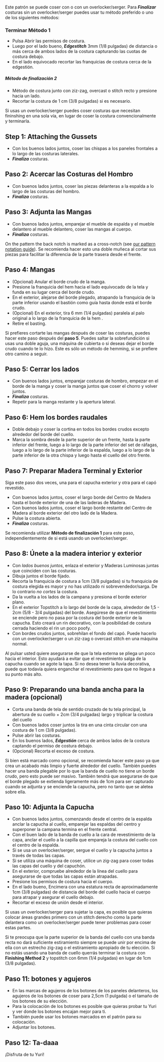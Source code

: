 <Note>

Este patrón se puede coser con o con un overlocker/serger. Para ***Finalizar*** costuras sin un overlocker/serger puedes usar tu método preferido o uno de los siguientes métodos:

### Terminar Método 1

*   Pulsa Abrir las permisos de costura.
*   Luego por el lado bueno, ***Edgestitch*** 3mm (1/8 pulgadas) de distancia o más cerca de ambos lados de la costura capturando las cuotas de costura debajo.
*   En el lado equivocado recortar las franquicias de costura cerca de la edgestión.

##### Método de finalización 2

*   Método de costura junto con ziz-zag, overcast o stitch recto y presione hacia un lado.
*   Recortar la costura de 1 cm (3/8 pulgadas) si es necesario.

</Note>

<Tip>

Si usas un overlocker/serger puedes coser costuras que necesitan fininshing en una sola vía, en lugar de coser la costura convencionalmente y terminarla.

</Tip>

## Step 1: Attaching the Gussets

*   Con los buenos lados juntos, coser las chispas a los paneles frontales a lo largo de las costuras laterales.
*   ***Finaliza*** costuras.

## Paso 2: Acercar las Costuras del Hombro

*   Con buenos lados juntos, coser las piezas delanteras a la espalda a lo largo de las costuras del hombro.
*   ***Finaliza*** costuras.

## Paso 3: Adjunta las Mangas

*   Con buenos lados juntos, emparejar el mueble de espalda y el mueble delantero al mueble delantero, coser las mangas al cuerpo.
*   ***Finaliza*** costuras.

<Note>

On the pattern the back notch is marked as a cross-notch (see [our pattern notation guide](/docs/various/notation/notches/)). Se recomienda hacer esto una doble muñeca al cortar sus piezas para facilitar la diferencia de la parte trasera desde el frente.

</Note>

## Paso 4: Mangas

*   (Opcional) Anular el borde crudo de la manga.
*   Presione la franquicia del hem hacia el lado equivocado de la tela y funda en su lugar cerca del borde crudo.
*   En el exterior, alejarse del borde plegado, atrapando la franquicia de la parte inferior usando el bastión como guía hasta donde está el borde crudo.
*   (Opcional) En el exterior, tira 6 mm (1/4 pulgadas) paralela al palo original a lo largo de la franquicia de la hem .
*   Retire el basting.

<Note>

Si prefieres cortarte las mangas después de coser las costuras, puedes hacer este paso después del **paso 5**.
Puedes saltar la sobrefundición si usas una doble aguja, una máquina de cubierta o si deseas dejar el borde crudo cuando te lo hizo.
Este es sólo un método de hemming, si se prefiere otro camino a seguir.

</Note>

## Paso 5: Cerrar los lados

*   Con buenos lados juntos, emparejar costuras de hombro, empezar en el borde de la manga y coser la manga juntos que coser el chorro y volver juntos.
*   ***Finaliza*** costuras.
*   Repetir para la manga restante y la apertura lateral.

## Paso 6: Hem los bordes raudales

*   Doble debajo y coser la cortina en todos los bordes crudos excepto alrededor del borde del cuello.
*   Marca la sombra desde la parte superior de un frente, hasta la parte inferior del frente, luego a lo largo de la parte inferior del set de ráfagas, luego a lo largo de la parte inferior de la espalda, luego a lo largo de la parte inferior de la otra chispa y luego hasta el cuello del otro frente.

## Paso 7: Preparar Madera Terminal y Exterior

Siga este paso dos veces, una para el capucha exterior y otra para el capó revestido.

*   Con buenos lados juntos, coser el largo borde del Centro de Madera hasta el borde exterior de una de las laderas de Madera.
*   Con buenos lados juntos, coser el largo borde restante del Centro de Madera al borde exterior del otro lado de la Madera.
*   Pulse la costura abierta.
*   ***Finaliza*** costuras.

<Note>

Se recomienda utilizar **Método de finalización 1** para este paso, independientemente de si está usando un overlocker/serger.

</Note>

## Paso 8: Únete a la madera interior y exterior

*   Con *lados buenos juntos*, enlaza el exterior y Maderas Luminosas juntas que coinciden con las costuras.
*   Dibuja juntos el borde fijado.
*   Recorta la franquicia de costura a 1cm (3/8 pulgadas) si tu franquicia de costura elegida es mayor y no has utilizado ni sobrevendedor/sarga. De lo contrario *no cortes* la costura.
*   Da la vuelta a los lados de la campana y presiona el borde exterior plano.
*   En el exterior Topstitch a lo largo del borde de la capa, alrededor de 1,5 - 2cm (5/8 - 3/4 pulgadas) del borde. Asegúrese de que el revestimiento se enciende pero no pasa por la costura del borde exterior de la capucha. Esto creará un rin decorativo, con la posibilidad de costura cerrada haciendo el rin un poco poofy.
*   Con bordes crudos juntos, sobrehilan el fondo del capó. Puede hacerlo con un overlocker/serger o un ziz-zag o overcast stitch en una máquina normal.

<Note>

Al pulsar usted quiere asegurarse de que la tela externa se pliega un poco hacia el interior. Esto ayudará a evitar que el revestimiento salga de la capucha cuando se agote la tapa.
Si no desea tener la lluvia decorativa, puede que todavía quiera enganchar el revestimiento para que no llegue a su punto más alto.

</Note>

## Paso 9: Preparando una banda ancha para la madera (opcional)

*   Corta una banda de tela de sentido cruzado de tu tela principal, la abertura de su cuello + 2cm (3/4 pulgadas) largo y triplicar la costura del cuello
*   Con buenos lados coser juntos la tira en una cinta circular con una costura de 1 cm (3/8 pulgadas).
*   Pulse abrir las costuras.
*   En los buenos lados, ***Edgestión*** cerca de ambos lados de la costura captando el permiso de costura debajo.
*   (Opcional) Recorta el exceso de costura.

<Note>

Si bien está marcado como opcional, se recomienda hacer este paso ya que crea un acabado más limpio y fuerte alrededor del cuello.
También puedes hacer una banda plegable por lo que la banda de cuello no tiene un borde crudo, pero esto puede ser masivo. También tendrá que asegurarse de que el borde plegado se extienda ligeramente más de 1cm para ser capturado cuando se adjunta y se enciende la capucha, pero no tanto que se aletea sobre ella.

</Note>

## Paso 10: Adjunta la Capucha

*   Con buenos lados juntos, comenzando desde el centro de la espalda anclar la capucha al cuello, emparejar las espaldas del centro y superponer la campana termina en el frente central.
*   Con el buen lado de la banda de cuello a la cara de revestimiento de la capa, anclar el cuello a la capilla que empareja la costura del cuello con el centro de la espalda.
*   Si se usa un overlocker/serger, sergue el cuello y la capucha juntos a través de todas las capas.
*   Si se utiliza una máquina de coser, utilice un zig-zag para coser todas las capas del cuello y del capuchón.
*   En el exterior, compruebe alrededor de la línea del cuello para asegurarse de que todas las capas están atrapadas.
*   Presione los permisos de costura hacia el cuerpo.
*   En el lado bueno, Encimera con una estatura recta de aproximadamente 1cm (3/8 pulgadas) de distancia del borde del cuello hacia el cuerpo para atrapar y asegurar el cuello debajo.
*   Recortar el exceso de unión desde el interior.

<Warning>

Si usas un overlocker/serger para sujetar la capa, es posible que quieras colocar áreas grandes primero con un stitch derecho como la parte delantera como un overlocker/serger puede tener problemas para coser estas partes.

</Warning>

<Note>

Si te preocupa que la parte superior de la banda del cuello con una banda recta no dará suficiente estiramiento siempre se puede unir por encima de ella con un estrecho zig-zag o el estiramiento apropiado de tu elección.
Si no estás usando una banda de cuello querrás terminar la costura con **Finishing Method 2** y topstitch con 6mm (1/4 pulgadas) en lugar de 1cm (3/8 pulgadas).

</Note>

## Paso 11: botones y agujeros

*   En las marcas de agujeros de los botones de los paneles delanteros, los agujeros de los botones de coser para 2,5cm (1 pulgada) o el tamaño de los botones de su elección.
*   Para la colocación de los botones es posible que quieras probar tu Yuri y ver donde los botones encajan mejor para ti.
*   También puede usar los botones marcados en el patrón para su colocación.
*   Adjuntar los botones.

## Paso 12: Ta-daaa

¡Disfruta de tu Yuri!
